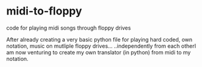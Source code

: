 midi-to-floppy
==============

code for playing midi songs through floppy drives

After already creating a very basic python file for playing hard coded, own notation, music on mutliple floppy drives...
..independently from each otherI am now venturing to create my own translator (in python) from midi to my notation.
